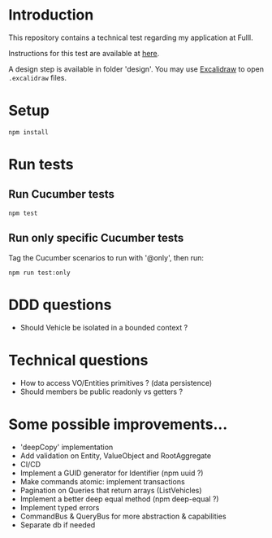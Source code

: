 # Introduction

This repository contains a technical test regarding my application at Fulll.

Instructions for this test are available at [here](https://github.com/fulll/hiring/blob/master/Backend/ddd-and-cqrs-intermediare-senior.md).

A design step is available in folder 'design'. You may use [Excalidraw](https://excalidraw.com/) to open `.excalidraw` files.

# Setup

```
npm install
```

# Run tests

## Run Cucumber tests

```
npm test
```

## Run only specific Cucumber tests

Tag the Cucumber scenarios to run with '@only', then run:

```
npm run test:only
```

# DDD questions

- Should Vehicle be isolated in a bounded context ?

# Technical questions

- How to access VO/Entities primitives ? (data persistence)
- Should members be public readonly vs getters ?

# Some possible improvements...

- 'deepCopy' implementation
- Add validation on Entity, ValueObject and RootAggregate
- CI/CD
- Implement a GUID generator for Identifier (npm uuid ?)
- Make commands atomic: implement transactions
- Pagination on Queries that return arrays (ListVehicles)
- Implement a better deep equal method (npm deep-equal ?)
- Implement typed errors
- CommandBus & QueryBus for more abstraction & capabilities
- Separate db if needed
